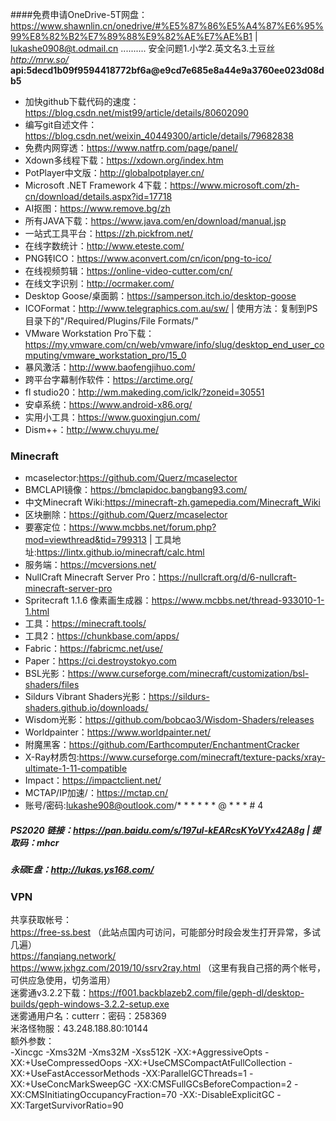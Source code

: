####免费申请OneDrive-5T网盘：https://www.shawnlin.cn/onedrive/#%E5%87%86%E5%A4%87%E6%95%99%E8%82%B2%E7%89%88%E9%82%AE%E7%AE%B1 | lukashe0908@t.odmail.cn .......... 安全问题1.小学2.英文名3.土豆丝  
*http://mrw.so/*  
**api:5decd1b09f9594418772bf6a@e9cd7e685e8a44e9a3760ee023d08db5**  
* 加快github下载代码的速度：https://blog.csdn.net/mist99/article/details/80602090  
* 编写git自述文件：https://blog.csdn.net/weixin_40449300/article/details/79682838  
* 免费内网穿透：https://www.natfrp.com/page/panel/  
* Xdown多线程下载：https://xdown.org/index.htm  
* PotPlayer中文版：http://globalpotplayer.cn/  
* Microsoft .NET Framework 4下载：https://www.microsoft.com/zh-cn/download/details.aspx?id=17718
* AI抠图：https://www.remove.bg/zh  
* 所有JAVA下载：https://www.java.com/en/download/manual.jsp  
* 一站式工具平台：https://zh.pickfrom.net/  
* 在线字数统计：http://www.eteste.com/  
* PNG转ICO：https://www.aconvert.com/cn/icon/png-to-ico/  
* 在线视频剪辑：https://online-video-cutter.com/cn/  
* 在线文字识别：http://ocrmaker.com/  
* Desktop Goose/桌面鹅：https://samperson.itch.io/desktop-goose
* ICOFormat：http://www.telegraphics.com.au/sw/ | 使用方法：复制到PS目录下的"/Required/Plugins/File Formats/"  
* VMware Workstation Pro下载：https://my.vmware.com/cn/web/vmware/info/slug/desktop_end_user_computing/vmware_workstation_pro/15_0  
* 暴风激活：http://www.baofengjihuo.com/  
* 跨平台字幕制作软件：https://arctime.org/  
* fl studio20：http://wm.makeding.com/iclk/?zoneid=30551  
* 安卓系统：https://www.android-x86.org/
* 实用小工具：https://www.guoxingjun.com/  
* Dism++：http://www.chuyu.me/  
### Minecraft  
* mcaselector:https://github.com/Querz/mcaselector  
* BMCLAPI镜像：https://bmclapidoc.bangbang93.com/
* 中文Minecraft Wiki:https://minecraft-zh.gamepedia.com/Minecraft_Wiki  
* 区块删除：https://github.com/Querz/mcaselector  
* 要塞定位：https://www.mcbbs.net/forum.php?mod=viewthread&tid=799313 | 工具地址:https://lintx.github.io/minecraft/calc.html  
* 服务端：https://mcversions.net/  
* NullCraft Minecraft Server Pro：https://nullcraft.org/d/6-nullcraft-minecraft-server-pro  
* Spritecraft 1.1.6 像素画生成器：https://www.mcbbs.net/thread-933010-1-1.html  
* 工具：https://minecraft.tools/  
* 工具2：https://chunkbase.com/apps/
* Fabric：https://fabricmc.net/use/  
* Paper：https://ci.destroystokyo.com
* BSL光影：https://www.curseforge.com/minecraft/customization/bsl-shaders/files  
* Sildurs Vibrant Shaders光影：https://sildurs-shaders.github.io/downloads/  
* Wisdom光影：https://github.com/bobcao3/Wisdom-Shaders/releases  
* Worldpainter：https://www.worldpainter.net/  
* 附魔黑客：https://github.com/Earthcomputer/EnchantmentCracker  
* X-Ray材质包:https://www.curseforge.com/minecraft/texture-packs/xray-ultimate-1-11-compatible  
* Impact：https://impactclient.net/  
* MCTAP/IP加速/：https://mctap.cn/  
* 账号/密码:lukashe908@outlook.com/* * * * * * @ * * * # 4
##### PS2020 链接：https://pan.baidu.com/s/197ul-kEARcsKYoVYx42A8g | 提取码：mhcr  
##### 永硕E盘：http://lukas.ys168.com/  
### VPN  
共享获取帐号：  
https://free-ss.best （此站点国内可访问，可能部分时段会发生打开异常，多试几遍）  
https://fanqiang.network/  
https://www.jxhgz.com/2019/10/ssrv2ray.html （这里有我自己搭的两个帐号，可供应急使用，切务滥用）  
迷雾通v3.2.2下载：https://f001.backblazeb2.com/file/geph-dl/desktop-builds/geph-windows-3.2.2-setup.exe  
迷雾通用户名：cutterr：密码：258369  
米洛怪物服：43.248.188.80:10144  
额外参数：  
-Xincgc -Xms32M -Xms32M -Xss512K -XX:+AggressiveOpts -XX:+UseCompressedOops -XX:+UseCMSCompactAtFullCollection -XX:+UseFastAccessorMethods -XX:ParallelGCThreads=1 -XX:+UseConcMarkSweepGC -XX:CMSFullGCsBeforeCompaction=2 -XX:CMSInitiatingOccupancyFraction=70 -XX:-DisableExplicitGC -XX:TargetSurvivorRatio=90  
